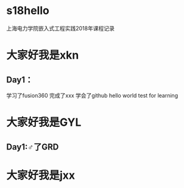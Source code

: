 # s18hello
上海电力学院嵌入式工程实践2018年课程记录
# 大家好我是xkn
## Day1：
学习了fusion360
完成了xxx
学会了github
hello world test for learning

# 大家好我是GYL
## Day1:♂了GRD
# 大家好我是jxx
